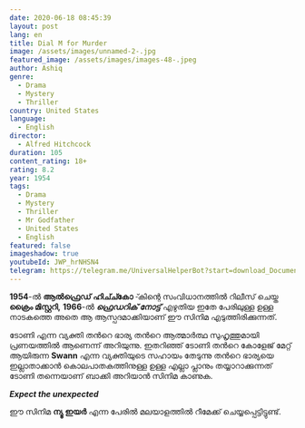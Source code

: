 ```yaml
---
date: 2020-06-18 08:45:39
layout: post
lang: en
title: Dial M for Murder
image: /assets/images/unnamed-2-.jpg
featured_image: /assets/images/images-48-.jpeg
author: Ashiq
genre:
  - Drama
  - Mystery
  - Thriller
country: United States
language:
  - English
director:
  - Alfred Hitchcock
duration: 105
content_rating: 18+
rating: 8.2
year: 1954
tags:
  - Drama
  - Mystery
  - Thriller
  - Mr Godfather
  - United States
  - English
featured: false
imageshadow: true
youtubeId: JWP_hrNHSN4
telegram: https://telegram.me/UniversalHelperBot?start=download_Document_496
---
```

**1954**-ൽ **ആൽഫ്രെഡ് ഹിച്ച്കോ** -്കിന്റെ സംവിധാനത്തിൽ റിലീസ് ചെയ്ത **ക്രൈം മിസ്റ്ററി,**
**1966**-ൽ ***ഫ്രെഡറിക് നോട്ട്*** എഴുതിയ ഇതേ പേരിലുള്ള ഉള്ള നാടകത്തെ അതെ ആ ആസ്പദമാക്കിയാണ് ഈ സിനിമ എടുത്തിരിക്കുന്നത്.

ടോണി എന്ന വ്യക്തി തൻറെ ഭാര്യ തൻറെ ആത്മാർത്ഥ സുഹൃത്തുമായി പ്രണയത്തിൽ ആണെന്ന് അറിയുന്നു. ഇതറിഞ്ഞ് ടോണി തൻറെ കോളേജ് മേറ്റ് ആയിരുന്ന **Swann** എന്ന വ്യക്തിയുടെ സഹായം തേടുന്നു തൻറെ ഭാര്യയെ ഇല്ലാതാക്കാൻ കൊലപാതകത്തിനുള്ള ഉള്ള എല്ലാ പ്ലാനും തയ്യാറാക്കുന്നത്  ടോണി തന്നെയാണ് ബാക്കി അറിയാൻ സിനിമ കാണുക.

***Expect the unexpected***

ഈ സിനിമ  **ന്യൂ ഇയർ** എന്ന പേരിൽ മലയാളത്തിൽ റീമേക്ക് ചെയ്യപ്പെട്ടിട്ടുണ്ട്.
